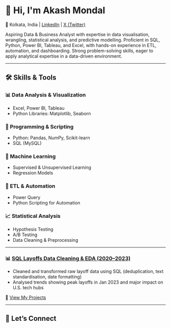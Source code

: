 # 👋 Hi, I'm Akash Mondal  
📍 Kolkata, India | [LinkedIn](https://www.linkedin.com/in/akhmondal/) | [X (Twitter)](https://x.com/akshnotes)

Aspiring Data & Business Analyst with expertise in data visualisation, wrangling, statistical analysis, and predictive modelling. Proficient in SQL, Python, Power BI, Tableau, and Excel, with hands-on experience in ETL, automation, and dashboarding. Strong problem-solving skills, eager to apply analytical expertise in a data-driven environment.

---

## 🛠️ Skills & Tools

### 📊 Data Analysis & Visualization  
- Excel, Power BI, Tableau  
- Python Libraries: Matplotlib, Seaborn  

### 🐍 Programming & Scripting  
- Python: Pandas, NumPy, Scikit-learn  
- SQL (MySQL)

### 🤖 Machine Learning  
- Supervised & Unsupervised Learning  
- Regression Models

### 🧰 ETL & Automation  
- Power Query  
- Python Scripting for Automation

### 📈 Statistical Analysis  
- Hypothesis Testing  
- A/B Testing  
- Data Cleaning & Preprocessing

---
### 📊 [SQL Layoffs Data Cleaning & EDA (2020–2023)](https://github.com/akashcodes-official/Sql-project)  
- Cleaned and transformed raw layoff data using SQL (deduplication, text standardisation, date formatting)  
- Analysed trends showing peak layoffs in Jan 2023 and major impact on U.S. tech hubs  


🔗 [View My Projects](https://github.com/akashcodes-official?tab=repositories)

---

## 🤝 Let’s Connect

